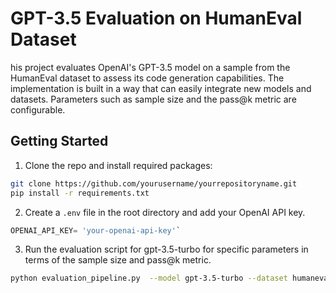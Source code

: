 # GPT-3.5 Evaluation on HumanEval Dataset

his project evaluates OpenAI's GPT-3.5 model on a sample from the HumanEval dataset to assess its code generation capabilities. The implementation is built in a way that can easily integrate new models and datasets. Parameters such as sample size and the pass@k metric are configurable. 

## Getting Started

1. Clone the repo and install required packages:
```bash
git clone https://github.com/yourusername/yourrepositoryname.git
pip install -r requirements.txt
```

2. Create a `.env` file in the root directory and add your OpenAI API key.
```python
OPENAI_API_KEY= 'your-openai-api-key'`
```

3. Run the evaluation script for gpt-3.5-turbo for specific parameters in terms of the sample size and pass@k metric. 
```bash
python evaluation_pipeline.py  --model gpt-3.5-turbo --dataset humaneval --k 1 --num_eval_problems 3 --num_samples_per_task 2
```